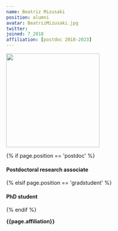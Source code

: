 ```yaml
---
name: Beatriz Mizusaki
position: alumni
avatar: BeatrizMizusaki.jpg
twitter:
joined: 7_2018
affiliation: [postdoc 2018-2023]
---
```


<img width="250" src="{{site.baseurl}}/images/people/{{page.avatar}}" data-action="zoom">

 {% if page.position == 'postdoc' %}
<h4>Postdoctoral research associate</h4>
 {% elsif page.position == 'gradstudent' %}
<h4>PhD student</h4>
 {% endif %}

<b>{{page.affiliation}}</b>
